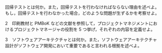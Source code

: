 回帰テストとは何か。また，回帰テストを行わなければならない理由を述べよ。もし，回帰テストを行わなかった場合，どのような問題が生ずるかを考察せよ。

2　印刷教材と PMBoK などの文献を参照して，プロジェクトマネジメントにおけるプロジェクトマネージャの役割を 5 つ挙げ，それぞれの内容を定義せよ。

3　ソフトウェアアーキテクチャとは何か。また，ソフトウェアアーキテクチャ設計がソフトウェア開発において重要であると言われる根拠を述べよ。
